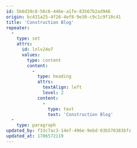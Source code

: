 ```yaml
---
id: 5b6d39c8-56c6-446e-a1fe-83567b2ad946
origin: bc431a25-4f26-4ef8-9e30-c9c1c9f10c41
title: 'Construction Blog'
repeater:
  -
    type: set
    attrs:
      id: lnlv24o7
      values:
        type: content
        content:
          -
            type: heading
            attrs:
              textAlign: left
              level: 2
            content:
              -
                type: text
                text: 'Construction Blog'
  -
    type: paragraph
updated_by: f33c7ac3-14e7-496e-9ebd-03b570383bfc
updated_at: 1706572119
---
```


